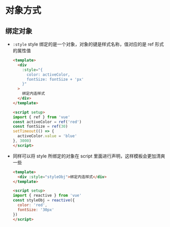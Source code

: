 # 对象方式

## 绑定对象

+ `:style` style 绑定的是一个对象，对象的键是样式名称，值对应的是 ref 形式的属性值

  ```html
  <template>
    <div
      :style="{
        color: activeColor,
        fontSize: fontSize + 'px'
      }"
    >
      绑定内连样式
    </div>
  </template>

  <script setup>
  import { ref } from 'vue'
  const activeColor = ref('red')
  const fontSize = ref(30)
  setTimeout(() => {
    activeColor.value = 'blue'
  }, 3000)
  </script>
  ```

+ 同样可以将 style 所绑定的对象在 script 里面进行声明，这样模板会更加清爽一些

  ```html
  <template>
    <div :style="styleObj">绑定内连样式</div>
  </template>

  <script setup>
  import { reactive } from 'vue'
  const styleObj = reactive({
    color: 'red',
    fontSize: '30px'
  })
  </script>
  ```
